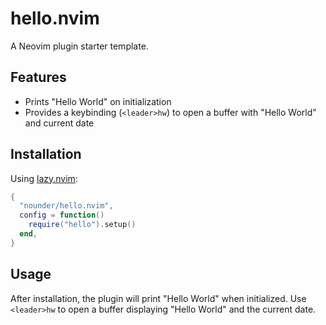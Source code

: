 # hello.nvim

A Neovim plugin starter template.

## Features

- Prints "Hello World" on initialization
- Provides a keybinding (`<leader>hw`) to open a buffer with "Hello World" and current date

## Installation

Using [lazy.nvim](https://github.com/folke/lazy.nvim):

```lua
{
  "nounder/hello.nvim",
  config = function()
    require("hello").setup()
  end,
}
```

## Usage

After installation, the plugin will print "Hello World" when initialized. Use `<leader>hw` to open a buffer displaying "Hello World" and the current date.